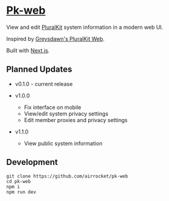 # [Pk-web](https://pk.kayt.dev)
View and edit [PluralKit](https://github.com/xSke/PluralKit) system information in a modern web UI.

Inspired by [Greysdawn's PluralKit Web](https://github.com/greysdawn/pluralkit-web).

Built with [Next.js](https://github.com/vercel/next.js).

## Planned Updates

* v0.1.0 - current release

* v1.0.0
  * Fix interface on mobile
  * View/edit system privacy settings
  * Edit member proxies and privacy settings

* v1.1.0
  * View public system information

## Development

```
git clone https://github.com/airrocket/pk-web
cd pk-web
npm i
npm run dev
```
